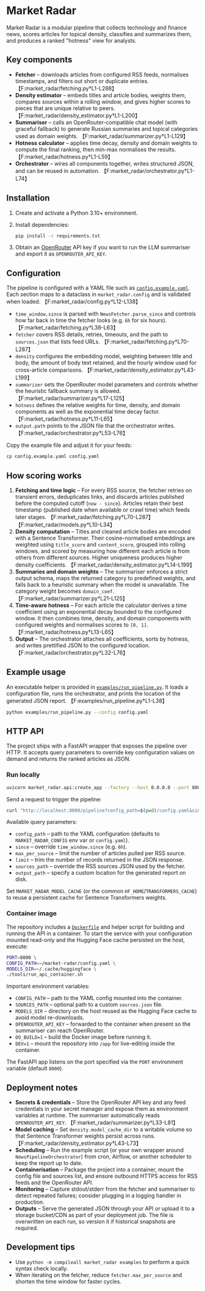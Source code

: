 # Market Radar

Market Radar is a modular pipeline that collects technology and finance news, scores
articles for topical density, classifies and summarizes them, and produces a
ranked "hotness" view for analysts.

## Key components

- **Fetcher** – downloads articles from configured RSS feeds, normalises
  timestamps, and filters out short or duplicate entries. 【F:market_radar/fetching.py†L1-L288】
- **Density estimator** – embeds titles and article bodies, weights them,
  compares sources within a rolling window, and gives higher scores to pieces
  that are unique relative to peers. 【F:market_radar/density_estimator.py†L1-L200】
- **Summariser** – calls an OpenRouter-compatible chat model (with graceful
  fallback) to generate Russian summaries and topical categories used as domain
  weights. 【F:market_radar/summarizer.py†L1-L129】
- **Hotness calculator** – applies time decay, density and domain weights to
  compute the final ranking, then min-max normalises the results. 【F:market_radar/hotness.py†L1-L59】
- **Orchestrator** – wires all components together, writes structured JSON, and
  can be reused in automation. 【F:market_radar/orchestrator.py†L1-L74】

## Installation

1. Create and activate a Python 3.10+ environment.
2. Install dependencies:

   ```bash
   pip install -r requirements.txt
   ```

3. Obtain an [OpenRouter](https://openrouter.ai/) API key if you want to run the
   LLM summariser and export it as `OPENROUTER_API_KEY`.

## Configuration

The pipeline is configured with a YAML file such as
[`config.example.yaml`](./config.example.yaml). Each section maps to a dataclass
in `market_radar.config` and is validated when loaded. 【F:market_radar/config.py†L12-L138】

- `time_window.since` is parsed with `NewsFetcher.parse_since` and controls how
  far back in time the fetcher looks (e.g. `6h` for six hours). 【F:market_radar/fetching.py†L38-L63】
- `fetcher` covers RSS details, retries, timeouts, and the path to `sources.json`
  that lists feed URLs. 【F:market_radar/fetching.py†L70-L287】
- `density` configures the embedding model, weighting between title and body,
  the amount of body text retained, and the hourly window used for
  cross-article comparisons. 【F:market_radar/density_estimator.py†L43-L199】
- `summarizer` sets the OpenRouter model parameters and controls whether the
  heuristic fallback summary is allowed. 【F:market_radar/summarizer.py†L17-L125】
- `hotness` defines the relative weights for time, density, and domain
  components as well as the exponential time decay factor. 【F:market_radar/hotness.py†L11-L65】
- `output.path` points to the JSON file that the orchestrator writes. 【F:market_radar/orchestrator.py†L53-L76】

Copy the example file and adjust it for your feeds:

```bash
cp config.example.yaml config.yaml
```

## How scoring works

1. **Fetching and time logic** – For every RSS source, the fetcher retries on
   transient errors, deduplicates links, and discards articles published before
   the computed cutoff (`now - since`). Articles retain their best timestamp
   (published date when available or crawl time) which feeds later stages.
   【F:market_radar/fetching.py†L70-L287】【F:market_radar/models.py†L10-L34】
2. **Density computation** – Titles and cleaned article bodies are encoded with
   a Sentence Transformer. Their cosine-normalised embeddings are weighted using
   `title_score` and `content_score`, grouped into rolling windows, and scored by
   measuring how different each article is from others from different sources.
   Higher uniqueness produces higher density coefficients. 【F:market_radar/density_estimator.py†L14-L199】
3. **Summaries and domain weights** – The summariser enforces a strict output
   schema, maps the returned category to predefined weights, and falls back to a
   heuristic summary when the model is unavailable. The category weight becomes
   `domain_coef`. 【F:market_radar/summarizer.py†L21-L125】
4. **Time-aware hotness** – For each article the calculator derives a time
   coefficient using an exponential decay bounded to the configured window. It
   then combines time, density, and domain components with configured weights
   and normalises scores to `[0, 1]`. 【F:market_radar/hotness.py†L13-L65】
5. **Output** – The orchestrator attaches all coefficients, sorts by hotness,
   and writes prettified JSON to the configured location. 【F:market_radar/orchestrator.py†L32-L76】

## Example usage

An executable helper is provided in [`examples/run_pipeline.py`](./examples/run_pipeline.py).
It loads a configuration file, runs the orchestrator, and prints the location of
the generated JSON report. 【F:examples/run_pipeline.py†L1-L38】

```bash
python examples/run_pipeline.py --config config.yaml
```

## HTTP API

The project ships with a FastAPI wrapper that exposes the pipeline over HTTP.
It accepts query parameters to override key configuration values on demand and
returns the ranked articles as JSON.

### Run locally

```bash
uvicorn market_radar.api:create_app --factory --host 0.0.0.0 --port 8000
```

Send a request to trigger the pipeline:

```bash
curl "http://localhost:8000/pipeline?config_path=$(pwd)/config.yaml&since=6h&limit=10"
```

Available query parameters:

- `config_path` – path to the YAML configuration (defaults to
  `MARKET_RADAR_CONFIG` env var or `config.yaml`).
- `since` – override `time_window.since` (e.g. `6h`).
- `max_per_source` – limit the number of articles pulled per RSS source.
- `limit` – trim the number of records returned in the JSON response.
- `sources_path` – override the RSS sources JSON used by the fetcher.
- `output_path` – specify a custom location for the generated report on disk.

Set `MARKET_RADAR_MODEL_CACHE` (or the common `HF_HOME`/`TRANSFORMERS_CACHE`)
to reuse a persistent cache for Sentence Transformers weights.

### Container image

The repository includes a [`Dockerfile`](./Dockerfile) and helper script for
building and running the API in a container. To start the service with your
configuration mounted read-only and the Hugging Face cache persisted on the
host, execute:

```bash
PORT=8000 \
CONFIG_PATH=~/market-radar/config.yaml \
MODELS_DIR=~/.cache/huggingface \
./tools/run_api_container.sh
```

Important environment variables:

- `CONFIG_PATH` – path to the YAML config mounted into the container.
- `SOURCES_PATH` – optional path to a custom `sources.json` file.
- `MODELS_DIR` – directory on the host reused as the Hugging Face cache to
  avoid model re-downloads.
- `OPENROUTER_API_KEY` – forwarded to the container when present so the
  summariser can reach OpenRouter.
- `DO_BUILD=1` – build the Docker image before running it.
- `DEV=1` – mount the repository into `/app` for live-editing inside the
  container.

The FastAPI app listens on the port specified via the `PORT` environment
variable (default `8000`).

## Deployment notes

- **Secrets & credentials** – Store the OpenRouter API key and any feed
  credentials in your secret manager and expose them as environment variables at
  runtime. The summariser automatically reads `OPENROUTER_API_KEY`. 【F:market_radar/summarizer.py†L33-L81】
- **Model caching** – Set `density.model_cache_dir` to a writable volume so that
  Sentence Transformer weights persist across runs. 【F:market_radar/density_estimator.py†L43-L73】
- **Scheduling** – Run the example script (or your own wrapper around
  `NewsPipelineOrchestrator`) from cron, Airflow, or another scheduler to keep
  the report up to date.
- **Containerisation** – Package the project into a container, mount the config
  file and sources list, and ensure outbound HTTPS access for RSS feeds and the
  OpenRouter API.
- **Monitoring** – Capture stdout/stderr from the fetcher and summariser to
  detect repeated failures; consider plugging in a logging handler in production.
- **Outputs** – Serve the generated JSON through your API or upload it to a
  storage bucket/CDN as part of your deployment job. The file is overwritten on
  each run, so version it if historical snapshots are required.

## Development tips

- Use `python -m compileall market_radar examples` to perform a quick syntax
  check locally.
- When iterating on the fetcher, reduce `fetcher.max_per_source` and shorten the
  time window for faster cycles.
